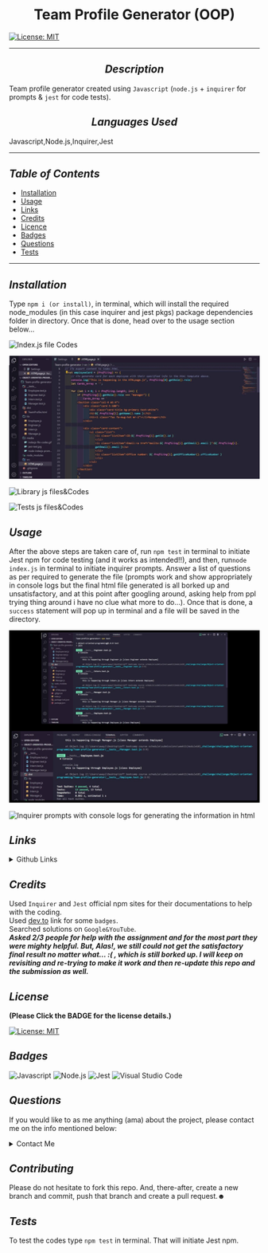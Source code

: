 # <div align="center"> **Team Profile Generator (OOP)** </div>

[![License: MIT](https://img.shields.io/badge/License-MIT-yellow.svg)](https://choosealicense.com/licenses/mit/)

---

## <div align="center"> _Description_ </div>

Team profile generator created using `Javascript` (`node.js` + `inquirer` for prompts & `jest` for code tests).

## <div align="center"> _Languages Used_ </div>

Javascript,Node.js,Inquirer,Jest

---

## _Table of Contents_

- [Installation](#Installation)
- [Usage](#Usage)
- [Links](#Links)
- [Credits](#Credits)
- [Licence](#Licence)
- [Badges](#Badges)
- [Questions](#Questions)
- [Tests](#Tests)

---

## _Installation_

Type `npm i (or install)`, in terminal, which will install the required node_modules (in this case inquirer and jest pkgs) package dependencies folder in directory. Once that is done, head over to the usage section below...

![Index.js file Codes](./media/indexjs-file-codes.gif)

![Source js file Codes](./media/src-js-file-code.gif)

![Library js files&Codes](./media/lib-js-files-codes.gif)

![Tests js files&Codes](./media/tests-js-files-codes.gif)

## _Usage_

After the above steps are taken care of, run `npm test` in terminal to initiate Jest npm for code testing (and it works as intended!!), and then, run`node index.js` in terminal to initiate inquirer prompts. Answer a list of questions as per required to generate the file (prompts work and show appropriately in console logs but the final html file generated is all borked up and unsatisfactory, and at this point after googling around, asking help from ppl trying thing around i have no clue what more to do...). Once that is done, a `success` statement will pop up in terminal and a file will be saved in the directory.

![Jest test](./media/jest-test.jpg)

![Inquirer prompts with console logs for generating the information in html](./media/node-indexjs-prompts-with-ConsoleLogs-for-generation-process.gif)

## _Links_

<details>

<summary>Github Links</summary>

> [OOP-TeamProfileGenerator](https://github.com/A-N26/Object-oriented-programming_team-profile-generator)

- > N/A

</details>

## _Credits_

Used `Inquirer` and `Jest` official npm sites for their documentations to help with the coding. </br> Used [dev.to](https://dev.to/envoy_/150-badges-for-github-pnk#ide) link for some `badges`. </br> Searched solutions on `Google&YouTube`. </br> _**Asked 2/3 people for help with the assignment and for the most part they were mighty helpful. But, Alas!, we still could not get the satisfactory final result no matter what... :( , which is still borked up. I will keep on revisiting and re-trying to make it work and then re-update this repo and the submission as well.**_

## _License_

**(Please Click the BADGE for the license details.)**

[![License: MIT](https://img.shields.io/badge/License-MIT-yellow.svg)](https://choosealicense.com/licenses/mit/)

## _Badges_

![Javascript](https://img.shields.io/badge/JavaScript-323330?style=for-the-badge&logo=javascript&logoColor=F7DF1E) ![Node.js](https://img.shields.io/badge/Node.js-43853D?style=for-the-badge&logo=node.js&logoColor=white) ![Jest](https://img.shields.io/badge/Jest-323330?style=for-the-badge&logo=Jest&logoColor=white) ![Visual Studio Code](https://img.shields.io/badge/Visual_Studio_Code-0078D4?style=for-the-badge&logo=visual%20studio%20code&logoColor=white)

## _Questions_

If you would like to as me anything (ama) about the project, please contact me on the info mentioned below:

<details>

<summary>Contact Me</summary>

- [My GitHub Profile](<https://github.com/[A-N26](https://github.com/A-N26)>)

- [My e-mail](A-N26@github.com)

</details>

## _Contributing_

Please do not hesitate to fork this repo. And, there-after, create a new branch and commit, push that branch and create a pull request.☻

## _Tests_

To test the codes type `npm test` in terminal. That will initiate Jest npm.
